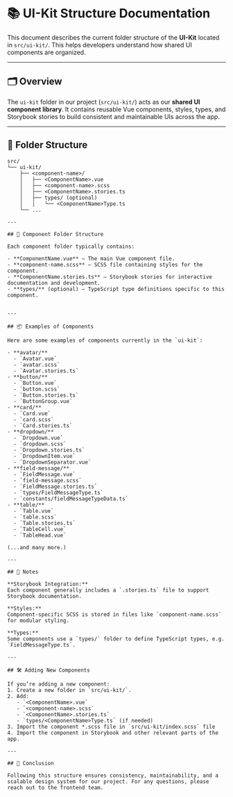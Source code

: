 # 📚 UI-Kit Structure Documentation

This document describes the current folder structure of the **UI-Kit** located in `src/ui-kit/`. This helps developers understand how shared UI components are organized.

---

## 🗂️ Overview

The `ui-kit` folder in our project (`src/ui-kit/`) acts as our **shared UI component library**. It contains reusable Vue components, styles, types, and Storybook stories to build consistent and maintainable UIs across the app.

---

## 📁 Folder Structure
```text
src/
└── ui-kit/
    ├── <component-name>/
    │   ├── <ComponentName>.vue
    │   ├── <component-name>.scss
    │   ├── <ComponentName>.stories.ts
    │   ├── types/ (optional)
    │   │   └── <ComponentName>Type.ts
    └── ...

---

## 🔎 Component Folder Structure

Each component folder typically contains:

- **ComponentName.vue** — The main Vue component file.
- **component-name.scss** — SCSS file containing styles for the component.
- **ComponentName.stories.ts** — Storybook stories for interactive documentation and development.
- **types/** (optional) — TypeScript type definitions specific to this component.


---

## 📦 Examples of Components

Here are some examples of components currently in the `ui-kit`:

- **avatar/**
  - `Avatar.vue`
  - `avatar.scss`
  - `Avatar.stories.ts`
- **button/**
  - `Button.vue`
  - `button.scss`
  - `Button.stories.ts`
  - `ButtonGroup.vue`
- **card/**
  - `Card.vue`
  - `card.scss`
  - `Card.stories.ts`
- **dropdown/**
  - `Dropdown.vue`
  - `dropdown.scss`
  - `Dropdown.stories.ts`
  - `DropdownItem.vue`
  - `DropdownSeparator.vue`
- **field-message/**
  - `FieldMessage.vue`
  - `field-message.scss`
  - `FieldMessage.stories.ts`
  - `types/FieldMessageType.ts`
  - `constants/fieldMessageTypeData.ts`
- **table/**
  - `Table.vue`
  - `table.scss`
  - `Table.stories.ts`
  - `TableCell.vue`
  - `TableHead.vue`

(...and many more.)

---

## 📝 Notes

**Storybook Integration:**  
Each component generally includes a `.stories.ts` file to support Storybook documentation.

**Styles:**  
Component-specific SCSS is stored in files like `component-name.scss` for modular styling.

**Types:**  
Some components use a `types/` folder to define TypeScript types, e.g. `FieldMessageType.ts`.

---

## 🛠️ Adding New Components

If you’re adding a new component:
1. Create a new folder in `src/ui-kit/`.
2. Add:
   - `<ComponentName>.vue`
   - `<component-name>.scss`
   - `<ComponentName>.stories.ts`
   - `types/<ComponentName>Type.ts` (if needed)
3. Import the component *.scss file in `src/ui-kit/index.scss` file
4. Import the component in Storybook and other relevant parts of the app.

---

## 📌 Conclusion

Following this structure ensures consistency, maintainability, and a scalable design system for our project. For any questions, please reach out to the frontend team.

